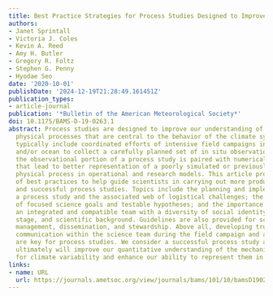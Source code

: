 ```yaml
---
title: Best Practice Strategies for Process Studies Designed to Improve Climate Modeling
authors:
- Janet Sprintall
- Victoria J. Coles
- Kevin A. Reed
- Amy H. Butler
- Gregory R. Foltz
- Stephen G. Penny
- Hyodae Seo
date: '2020-10-01'
publishDate: '2024-12-19T21:28:49.161451Z'
publication_types:
- article-journal
publication: '*Bulletin of the American Meteorological Society*'
doi: 10.1175/BAMS-D-19-0263.1
abstract: Process studies are designed to improve our understanding of poorly described
  physical processes that are central to the behavior of the climate system. They
  typically include coordinated efforts of intensive field campaigns in the atmosphere
  and/or ocean to collect a carefully planned set of in situ observations. Ideally
  the observational portion of a process study is paired with numerical modeling efforts
  that lead to better representation of a poorly simulated or previously neglected
  physical process in operational and research models. This article provides a framework
  of best practices to help guide scientists in carrying out more productive, collaborative,
  and successful process studies. Topics include the planning and implementation of
  a process study and the associated web of logistical challenges; the development
  of focused science goals and testable hypotheses; and the importance of assembling
  an integrated and compatible team with a diversity of social identity, gender, career
  stage, and scientific background. Guidelines are also provided for scientific data
  management, dissemination, and stewardship. Above all, developing trust and continual
  communication within the science team during the field campaign and analysis phase
  are key for process studies. We consider a successful process study as one that
  ultimately will improve our quantitative understanding of the mechanisms responsible
  for climate variability and enhance our ability to represent them in climate models.
links:
- name: URL
  url: https://journals.ametsoc.org/view/journals/bams/101/10/bamsD190263.xml
---
```

